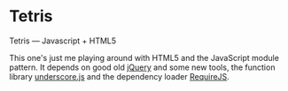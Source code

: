 Tetris
======

Tetris — Javascript + HTML5

This one's just me playing around with HTML5 and the JavaScript module pattern. It depends on good old [jQuery](http://jquery.com) and some new tools, the function library [underscore.js](http://www.underscorejs.org) and the dependency loader [RequireJS](http://www.requirejs.org).

